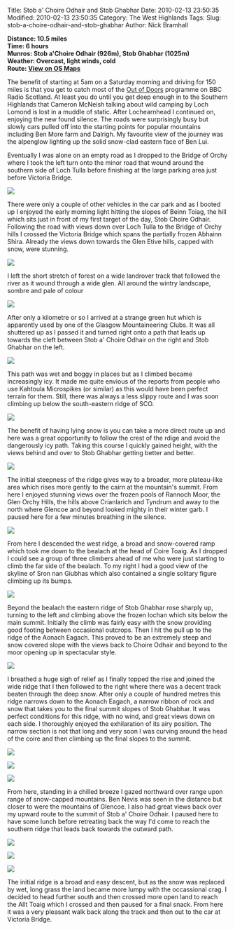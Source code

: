 Title: Stob a' Choire Odhair and Stob Ghabhar
Date: 2010-02-13 23:50:35
Modified: 2010-02-13 23:50:35
Category: The West Highlands
Tags: 
Slug: stob-a-choire-odhair-and-stob-ghabhar
Author: Nick Bramhall

**Distance: 10.5 miles  
Time: 6 hours  
Munros: Stob a'Choire Odhair (926m), Stob Ghabhar (1025m)  
Weather: Overcast, light winds, cold  
Route: [View on OS Maps](https://www.invertedworld.co.uk/hillwalking/trip/328)**



The benefit of starting at 5am on a Saturday morning and driving for 150 miles is that you get to catch most of the [Out of Doors](http://www.bbc.co.uk/programmes/b0074hjr) programme on BBC Radio Scotland. At least you do until you get deep enough in to the Southern Highlands that Cameron McNeish talking about wild camping by Loch Lomond is lost in a muddle of static. After Lochearnhead I continued on, enjoying the new found silence. The roads were surprisingly busy but slowly cars pulled off into the starting points for popular mountains including Ben More farm and Dalrigh. My favourite view of the journey was the alpenglow lighting up the solid snow-clad eastern face of Ben Lui.

<!--more-->

Eventually I was alone on an empty road as I dropped to the Bridge of Orchy where I took the left turn onto the minor road that wound around the southern side of Loch Tulla before finishing at the large parking area just before Victoria Bridge.



[![](http://farm5.static.flickr.com/4032/4356194139_4ab9651d19_b.jpg)](http://www.flickr.com/photos/53725815@N00/4356194139)



There were only a couple of other vehicles in the car park and as I booted up I enjoyed the early morning light hitting the slopes of Beinn Toiag, the hill which sits just in front of my first target of the day, Stob Choire Odhair. Following the road with views down over Loch Tulla to the Bridge of Orchy hills I crossed the Victoria Bridge which spans the partially frozen Abhainn Shira. Already the views down towards the Glen Etive hills, capped with snow, were stunning.



[![](http://farm5.static.flickr.com/4063/4362807831_0718d333c5_b.jpg)](http://www.flickr.com/photos/53725815@N00/4362807831)



I left the short stretch of forest on a wide landrover track that followed the river as it wound through a wide glen. All around the wintry landscape, sombre and pale of colour



[![](http://static.flickr.com/4058/4356781661_9003078e09_b.jpg)](http://www.flickr.com/photos/53725815@N00/4356781661)



After only a kilometre or so I arrived at a strange green hut which is apparently used by one of the Glasgow Mountaineering Clubs. It was all shuttered up as I passed it and turned right onto a path that leads up towards the cleft between Stob a' Choire Odhair on the right and Stob Ghabhar on the left.



[![](http://farm3.static.flickr.com/2705/4362899951_3d13871664_b.jpg)](http://www.flickr.com/photos/53725815@N00/4362899951)



This path was wet and boggy in places but as I climbed became increasingly icy. It made me quite envious of the reports from people who use Kahtoula Microspikes (or similar) as this would have been perfect terrain for them. Still, there was always a less slippy route and I was soon climbing up below the south-eastern ridge of SCO.



[![](http://farm5.static.flickr.com/4028/4363761446_401d0758b6_b.jpg)](http://www.flickr.com/photos/53725815@N00/4363761446)



The benefit of having lying snow is you can take a more direct route up and here was a great opportunity to follow the crest of the rdige and avoid the dangerously icy path. Taking this course I quickly gained height, with the views behind and over to Stob Ghabhar getting better and better.



[![](http://farm3.static.flickr.com/2689/4363041971_6a66e58f2d_b.jpg)](http://www.flickr.com/photos/53725815@N00/4363041971)



The initial steepness of the ridge gives way to a broader, more plateau-like area which rises more gently to the cairn at the mountain's summit. From here I enjoyed stunning views over the frozen pools of Rannoch Moor, the Glen Orchy Hills, the hills above Crianlarich and Tyndrum and away to the north where Glencoe and beyond looked mighty in their winter garb. I paused here for a few minutes breathing in the silence.



[![](http://farm5.static.flickr.com/4015/4363056685_74c7c0150f_b.jpg)](http://www.flickr.com/photos/53725815@N00/4363056685)



From here I descended the west ridge, a broad and snow-covered ramp which took me down to the bealach at the head of Coire Toaig. As I dropped I could see a group of three climbers ahead of me who were just starting to climb the far side of the bealach. To my right I had a good view of the skyline of Sron nan Giubhas which also contained a single solitary figure climbing up its bumps.



[![](http://farm3.static.flickr.com/2770/4369146718_d9bcb93b15_b.jpg)](http://www.flickr.com/photos/53725815@N00/4369146718)



Beyond the bealach the eastern ridge of Stob Ghabhar rose sharply up, turning to the left and climbing above the frozen lochan which sits below the main summit. Initially the climb was fairly easy with the snow providing good footing between occasional outcrops. Then I hit the pull up to the ridge of the Aonach Eagach. This proved to be an extremely steep and snow covered slope with the views back to Choire Odhair and beyond to the moor opening up in spectacular style.



[![](http://farm5.static.flickr.com/4025/4369179354_c11c15e296_b.jpg)](http://www.flickr.com/photos/53725815@N00/4369179354)



I breathed a huge sigh of relief as I finally topped the rise and joined the wide ridge that I then followed to the right where there was a decent track beaten through the deep snow. After only a couple of hundred metres this ridge narrows down to the Aonach Eagach, a narrow ribbon of rock and snow that takes you to the final summit slopes of Stob Ghabhar. It was perfect conditions for this ridge, with no wind, and great views down on each side. I thoroughly enjoyed the exhilaration of its airy position. The narrow section is not that long and very soon I was curving around the head of the coire and then climbing up the final slopes to the summit.



[![](http://farm5.static.flickr.com/4070/4354650148_7618517331_b.jpg)](http://www.flickr.com/photos/53725815@N00/4354650148)



[![](http://farm5.static.flickr.com/4027/4355974930_d04f3dd335_b.jpg)](http://www.flickr.com/photos/53725815@N00/4355974930)



[![](http://farm3.static.flickr.com/2764/4372732271_cdfd8c436e_b.jpg)](http://www.flickr.com/photos/53725815@N00/4372732271)



From here, standing in a chilled breeze I gazed northward over range upon range of snow-capped mountains. Ben Nevis was seen in the distance but closer to were the mountains of Glencoe. I also had great views back over my upward route to the summit of Stob a' Choire Odhair. I paused here to have some lunch before retreating back the way I'd come to reach the southern ridge that leads back towards the outward path.



[![](http://farm5.static.flickr.com/4039/4373493598_af011ac78a_b.jpg)](http://www.flickr.com/photos/53725815@N00/4373493598)



[![](http://farm5.static.flickr.com/4046/4355204437_4528cb2f6f_b.jpg)](http://www.flickr.com/photos/53725815@N00/4355204437)



[![](http://farm5.static.flickr.com/4013/4373503154_3c868f252f_b.jpg)](http://www.flickr.com/photos/53725815@N00/4373503154)



The initial ridge is a broad and easy descent, but as the snow was replaced by wet, long grass the land became more lumpy with the occassional crag. I decided to head further south and then crossed more open land to reach the Allt Toaig which I crossed and then paused for a final snack. From here it was a very pleasant walk back along the track and then out to the car at Victoria Bridge.

